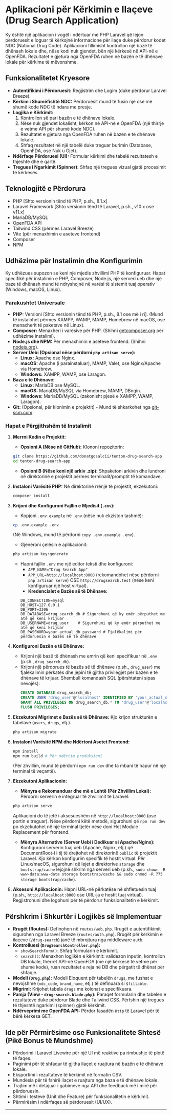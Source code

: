 # Aplikacioni për Kërkimin e Ilaçeve (Drug Search Application)

Ky është një aplikacion i vogël i ndërtuar me PHP Laravel që lejon përdoruesit e loguar të kërkojnë informacione për ilaçe duke përdorur kodet NDC (National Drug Code). Aplikacioni fillimisht kontrollon një bazë të dhënash lokale dhe, nëse kodi nuk gjendet, bën një kërkesë në API-në e OpenFDA. Rezultatet e gjetura nga OpenFDA ruhen në bazën e të dhënave lokale për kërkime të mëvonshme.

## Funksionalitetet Kryesore

*   **Autentifikimi i Përdoruesit:** Regjistrim dhe Logim (duke përdorur Laravel Breeze).
*   **Kërkim i Shumëfishtë NDC:** Përdoruesit mund të fusin një ose më shumë kode NDC të ndara me presje.
*   **Logjika e Kërkimit:**
    1.  Kontrollon së pari bazën e të dhënave lokale.
    2.  Nëse nuk gjendet lokalisht, kërkon në API-në e OpenFDA (një thirrje e vetme API për shumë kode NDC).
    3.  Rezultatet e gjetura nga OpenFDA ruhen në bazën e të dhënave lokale.
    4.  Shfaq rezultatet në një tabelë duke treguar burimin (Database, OpenFDA, ose Nuk u Gjet).
*   **Ndërfaqe Përdoruesi (UI):** Formular kërkimi dhe tabelë rezultatesh e thjeshtë dhe e qartë.
*   **Tregues i Ngarkimit (Spinner):** Shfaq një tregues vizual gjatë procesimit të kërkesës.

## Teknologjitë e Përdorura

*   PHP [Shto versionin tënd të PHP, p.sh., 8.1.x]
*   Laravel Framework [Shto versionin tënd të Laravel, p.sh., v10.x ose v11.x]
*   MariaDB/MySQL
*   OpenFDA API
*   Tailwind CSS (përmes Laravel Breeze)
*   Vite (për menaxhimin e aseteve frontend)
*   Composer
*   NPM

## Udhëzime për Instalimin dhe Konfigurimin

Ky udhëzues supozon se keni një mjedis zhvillimi PHP të konfiguruar. Hapat specifikë për instalimin e PHP, Composer, Node.js, një serveri ueb dhe një baze të dhënash mund të ndryshojnë në varësi të sistemit tuaj operativ (Windows, macOS, Linux).

### Parakushtet Universale

*   **PHP:** Versioni [Shto versionin tënd të PHP, p.sh., 8.1 ose më i ri]. (Mund të instalohet përmes XAMPP, WAMP, MAMP, Homebrew në macOS, ose menaxherit të paketave në Linux).
*   **Composer:** Menaxheri i varësive për PHP. (Shihni [getcomposer.org](https://getcomposer.org) për udhëzime instalimi).
*   **Node.js dhe NPM:** Për menaxhimin e aseteve frontend. (Shihni [nodejs.org](https://nodejs.org)).
*   **Server Uebi (Opsional nëse përdorni `php artisan serve`):**
    *   **Linux:** Apache ose Nginx.
    *   **macOS:** Apache (i parainstaluar), MAMP, Valet, ose Nginx/Apache via Homebrew.
    *   **Windows:** XAMPP, WAMP, ose Laragon.
*   **Baza e të Dhënave:**
    *   **Linux:** MariaDB ose MySQL.
    *   **macOS:** MariaDB/MySQL via Homebrew, MAMP, DBngin.
    *   **Windows:** MariaDB/MySQL (zakonisht pjesë e XAMPP, WAMP, Laragon).
*   **Git:** (Opsional, për klonimin e projektit) - Mund të shkarkohet nga [git-scm.com](https://git-scm.com).

### Hapat e Përgjithshëm të Instalimit

1.  **Merrni Kodin e Projektit:**
    *   **Opsioni A (Nëse në GitHub):** Klononi repozitorin:
      ```bash
      git clone https://github.com/donatgosalcii/tenton-drug-search-app
      cd tenton-drug-search-app
      ```
    *   **Opsioni B (Nëse keni një arkiv .zip):** Shpaketoni arkivin dhe lundroni në direktorinë e projektit përmes terminalit/promptit të komandave.

2.  **Instaloni Varësitë PHP:**
    Në direktorinë rrënjë të projektit, ekzekutoni:
    ```bash
    composer install
    ```

3.  **Krijoni dhe Konfiguroni Fajllin e Mjedisit (`.env`):**
    *   Kopjoni `.env.example` në `.env` (nëse nuk ekziston tashmë):
      ```bash
      cp .env.example .env
      ```
      (Në Windows, mund të përdorni `copy .env.example .env`).
    *   Gjeneroni çelësin e aplikacionit:
      ```bash
      php artisan key:generate
      ```
    *   Hapni fajllin `.env` me një editor teksti dhe konfiguroni:
        *   `APP_NAME="Drug Search App"`
        *   `APP_URL=http://localhost:8000` (rekomandohet nëse përdorni `php artisan serve`) OSE `http://drugsearch.test` (nëse keni konfiguruar një host virtual).
        *   **Kredencialet e Bazës së të Dhënave:**
          ```env
          DB_CONNECTION=mysql
          DB_HOST=127.0.0.1
          DB_PORT=3306
          DB_DATABASE=drug_search_db # Sigurohuni që ky emër përputhet me atë që keni krijuar
          DB_USERNAME=drug_user    # Sigurohuni që ky emër përputhet me atë që keni krijuar
          DB_PASSWORD=your_actual_db_password # Fjalëkalimi për përdoruesin e bazës së të dhënave
          ```

4.  **Konfiguroni Bazën e të Dhënave:**
    *   Krijoni një bazë të dhënash me emrin që keni specifikuar në `.env` (p.sh., `drug_search_db`).
    *   Krijoni një përdorues të bazës së të dhënave (p.sh., `drug_user`) me fjalëkalimin përkatës dhe jepini të gjitha privilegjet për bazën e të dhënave të krijuar.
        Shembull komandash SQL (përshtateni sipas nevojës):
        ```sql
        CREATE DATABASE drug_search_db;
        CREATE USER 'drug_user'@'localhost' IDENTIFIED BY 'your_actual_db_password';
        GRANT ALL PRIVILEGES ON drug_search_db.* TO 'drug_user'@'localhost';
        FLUSH PRIVILEGES;
        ```

5.  **Ekzekutoni Migrimet e Bazës së të Dhënave:**
    Kjo krijon strukturën e tabelave (`users`, `drugs`, etj.).
    ```bash
    php artisan migrate
    ```

6.  **Instaloni Varësitë NPM dhe Ndërtoni Asetet Frontend:**
    ```bash
    npm install
    npm run build # Për ndërtim produksioni
    ```
    (Për zhvillim, mund të përdorni `npm run dev` dhe ta mbani të hapur në një terminal të veçantë).

7.  **Ekzekutoni Aplikacionin:**
    *   **Mënyra e Rekomanduar dhe më e Lehtë (Për Zhvillim Lokal):**
      Përdorni serverin e integruar të zhvillimit të Laravel:
      ```bash
      php artisan serve
      ```
      Aplikacioni do të jetë i aksesueshëm në `http://localhost:8000` (ose portin e treguar). Nëse përdorni këtë metodë, sigurohuni që `npm run dev` po ekzekutohet në një terminal tjetër nëse doni Hot Module Replacement për frontend.
    *   **Mënyra Alternative (Server Uebi i Dedikuar si Apache/Nginx):**
      Konfiguroni serverin tuaj ueb (Apache, Nginx, etj.) që DocumentRoot-i i tij të drejtohet në direktorinë `public` të projektit Laravel. Kjo kërkon konfigurim specifik të hostit virtual. Për Linux/macOS, sigurohuni që lejet e direktorive `storage` dhe `bootstrap/cache` lejojnë shkrim nga serveri ueb (p.sh., `sudo chown -R www-data:www-data storage bootstrap/cache && sudo chmod -R 775 storage bootstrap/cache`).

8.  **Aksesoni Aplikacionin:**
    Hapni URL-në përkatëse në shfletuesin tuaj (p.sh., `http://localhost:8000` ose URL-ja e hostit tuaj virtual). Regjistrohuni dhe logohuni për të përdorur funksionalitetin e kërkimit.

## Përshkrim i Shkurtër i Logjikës së Implementuar

*   **Rrugët (Routes):** Definohen në `routes/web.php`. Rrugët e autentifikimit sigurohen nga Laravel Breeze (`routes/auth.php`). Rrugët për kërkimin e ilaçeve (`/drug-search`) janë të mbrojtura nga middleware `auth`.
*   **Kontrolluesi (`DrugSearchController.php`):**
    *   `showSearchForm()`: Shfaq formularin e kërkimit.
    *   `search()`: Menaxhon logjikën e kërkimit: validezon inputin, kontrollon DB lokale, thërret API-në OpenFDA (me një kërkesë të vetme për shumë kode), ruan rezultatet e reja në DB dhe përgatit të dhënat për shfaqje.
*   **Modeli (`Drug.php`):** Modeli Eloquent për tabelën `drugs`, me fushat e nevojshme (`ndc_code`, `brand_name`, etj.) të definuara si `$fillable`.
*   **Migrimi:** Krijohet tabela `drugs` me kolonat e specifikuara.
*   **Pamja (View - `drug-search.blade.php`):** Paraqet formularin dhe tabelën e rezultateve duke përdorur Blade dhe Tailwind CSS. Përfshin një tregues të thjeshtë ngarkimi (spinner) gjatë kërkimit.
*   **Ndërveprimi me OpenFDA API:** Përdor fasadën `Http` të Laravel për të bërë kërkesa GET.

## Ide për Përmirësime ose Funksionalitete Shtesë (Pikë Bonus të Mundshme)

*   Përdorimi i Laravel Livewire për një UI më reaktive pa rimbushje të plotë të faqes.
*   Paginimi për të shfaqur të gjitha ilaçet e ruajtura në bazën e të dhënave lokale.
*   Eksportimi i rezultateve të kërkimit në formatin CSV.
*   Mundësia për të fshirë ilaçet e ruajtura nga baza e të dhënave lokale.
*   Trajtim më i detajuar i gabimeve nga API dhe feedback më i mirë për përdoruesin.
*   Shtimi i testeve (Unit dhe Feature) për funksionalitetin e kërkimit.
*   Përmirësim i ndërfaqes së përdoruesit (UI/UX).

---
